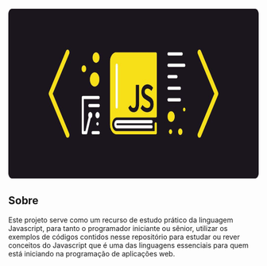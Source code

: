 <p align="center">
  <img alt="Javascript Wallpaper" src=".Github/1_2T2-TMJHLPYxwfjA8S4Urg 1.png" width="752px" height="342px">
</p>

## Sobre
Este projeto serve como um recurso de estudo prático da linguagem Javascript, para tanto o programador iniciante ou sênior, utilizar os exemplos de códigos contidos nesse repositório para estudar ou rever conceitos do Javascript que é uma das linguagens essenciais para quem está iniciando na programação de aplicações web. 

